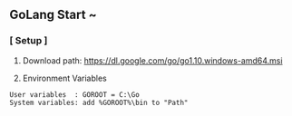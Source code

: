 ## GoLang Start ~
### [ Setup ]
1) Download path: https://dl.google.com/go/go1.10.windows-amd64.msi

2) Environment Variables
```
User variables  : GOROOT = C:\Go
System variables: add %GOROOT%\bin to "Path"
```
